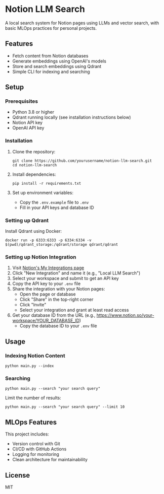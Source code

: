 # Notion LLM Search

A local search system for Notion pages using LLMs and vector search, with basic MLOps practices for personal projects.

## Features
- Fetch content from Notion databases
- Generate embeddings using OpenAI's models
- Store and search embeddings using Qdrant
- Simple CLI for indexing and searching

## Setup

### Prerequisites
- Python 3.8 or higher
- Qdrant running locally (see installation instructions below)
- Notion API key
- OpenAI API key

### Installation

1. Clone the repository:
   ```
   git clone https://github.com/yourusername/notion-llm-search.git
   cd notion-llm-search
   ```

2. Install dependencies:
   ```
   pip install -r requirements.txt
   ```

3. Set up environment variables:
   - Copy the `.env.example` file to `.env`
   - Fill in your API keys and database ID

### Setting up Qdrant

Install Qdrant using Docker:
```
docker run -p 6333:6333 -p 6334:6334 -v $(pwd)/qdrant_storage:/qdrant/storage qdrant/qdrant
```

### Setting up Notion Integration

1. Visit [Notion's My Integrations page](https://www.notion.so/my-integrations)
2. Click "New Integration" and name it (e.g., "Local LLM Search")
3. Select your workspace and submit to get an API key
4. Copy the API key to your `.env` file
5. Share the integration with your Notion pages:
   - Open the page or database
   - Click "Share" in the top-right corner
   - Click "Invite"
   - Select your integration and grant at least read access
6. Get your database ID from the URL (e.g., https://www.notion.so/your-workspace/YOUR_DATABASE_ID)
   - Copy the database ID to your `.env` file

## Usage

### Indexing Notion Content

```
python main.py --index
```

### Searching

```
python main.py --search "your search query"
```

Limit the number of results:
```
python main.py --search "your search query" --limit 10
```

## MLOps Features

This project includes:
- Version control with Git
- CI/CD with GitHub Actions
- Logging for monitoring
- Clean architecture for maintainability

## License

MIT